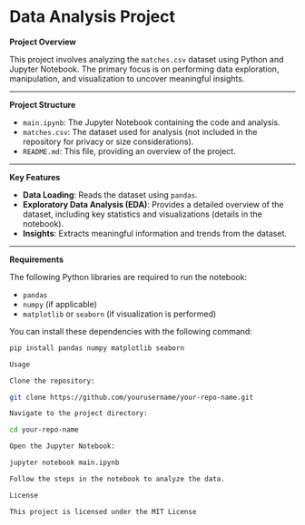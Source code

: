 # Data Analysis Project

**Project Overview**

This project involves analyzing the `matches.csv` dataset using Python and Jupyter Notebook. The primary focus is on performing data exploration, manipulation, and visualization to uncover meaningful insights.

---

**Project Structure**

- `main.ipynb`: The Jupyter Notebook containing the code and analysis.
- `matches.csv`: The dataset used for analysis (not included in the repository for privacy or size considerations).
- `README.md`: This file, providing an overview of the project.

---

**Key Features**

- **Data Loading**: Reads the dataset using `pandas`.
- **Exploratory Data Analysis (EDA)**: Provides a detailed overview of the dataset, including key statistics and visualizations (details in the notebook).
- **Insights**: Extracts meaningful information and trends from the dataset.

---

**Requirements**

The following Python libraries are required to run the notebook:

- `pandas`
- `numpy` (if applicable)
- `matplotlib` or `seaborn` (if visualization is performed)

You can install these dependencies with the following command:

```bash
pip install pandas numpy matplotlib seaborn

Usage

Clone the repository:

git clone https://github.com/yourusername/your-repo-name.git

Navigate to the project directory:

cd your-repo-name

Open the Jupyter Notebook:

jupyter notebook main.ipynb

Follow the steps in the notebook to analyze the data.

License

This project is licensed under the MIT License 
